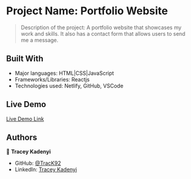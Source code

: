 # Project Name: Portfolio Website

> Description of the project: A portfolio website that showcases my work and skills. It also has a contact form that allows users to send me a message.


## Built With

- Major languages: HTML|CSS|JavaScript
- Frameworks/Libraries: Reactjs
- Technologies used: Netlify, GitHub, VSCode

## Live Demo

[Live Demo Link](https://tracey-kadenyi.vercel.app/)


## Authors

👤 **Tracey Kadenyi**

- GitHub: [@TracK92](https://github.com/trace-kadenyi)
- LinkedIn: [Tracey Kadenyi](https://www.linkedin.com/in/tracey-kadenyi/)
